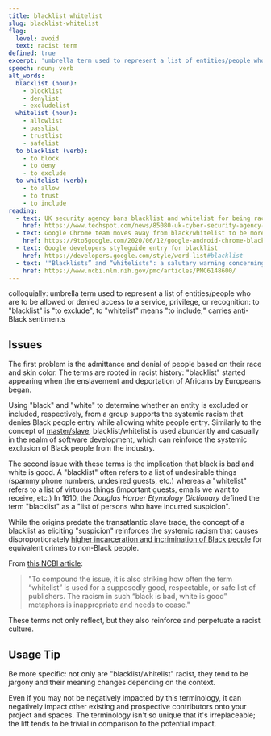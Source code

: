```yaml
---
title: blacklist whitelist
slug: blacklist-whitelist
flag:
  level: avoid
  text: racist term
defined: true
excerpt: 'umbrella term used to represent a list of entities/people who are to be allowed or denied access to a service, privilege, or recognition: to "blacklist" is "to exclude", to "whitelist" means "to include;" carries anti-Black sentiments'
speech: noun; verb
alt_words:
  blacklist (noun):
    - blocklist
    - denylist
    - excludelist
  whitelist (noun):
    - allowlist
    - passlist
    - trustlist
    - safelist
  to blacklist (verb):
    - to block
    - to deny
    - to exclude
  to whitelist (verb):
    - to allow
    - to trust
    - to include
reading:
  - text: UK security agency bans blacklist and whitelist for being racist
    href: https://www.techspot.com/news/85080-uk-cyber-security-agency-stop-using-racist-blacklist.html
  - text: Google Chrome team moves away from black/whitelist to be more inclusing
    href: https://9to5google.com/2020/06/12/google-android-chrome-blacklist-blocklist-more-inclusive/
  - text: Google developers styleguide entry for blacklist
    href: https://developers.google.com/style/word-list#blacklist
  - text: '"Blacklists” and “whitelists": a salutary warning concerning the prevalence of racist language in discussions of predatory publishing'
    href: https://www.ncbi.nlm.nih.gov/pmc/articles/PMC6148600/
---
```


colloquially: umbrella term used to represent a list of entities/people who are to be allowed or denied access to a service, privilege, or recognition: to "blacklist" is "to exclude", to "whitelist" means "to include;" carries anti-Black sentiments

## Issues

<!-- Black/white admittance and denial (Jim Crow) -->

The first problem is the admittance and denial of people based on their race and skin color. The terms are rooted in racist history: "blacklist" started appearing when the enslavement and deportation of Africans by Europeans began.

Using "black" and "white" to determine whether an entity is excluded or included, respectively, from a group supports the systemic racism that denies Black people entry while allowing white people entry. Similarly to the concept of [master/slave](/definitions/master-slave), blacklist/whitelist is used abundantly and casually in the realm of software development, which can reinforce the systemic exclusion of Black people from the industry.

<!-- Black/white as a good/bad dichotomy -->

The second issue with these terms is the implication that black is bad and white is good. A "blacklist" often refers to a list of undesirable things (spammy phone numbers, undesired guests, etc.) whereas a "whitelist" refers to a list of virtuous things (important guests, emails we want to receive, etc.) In 1610, the _Douglas Harper Etymology Dictionary_ defined the term "blacklist" as a "list of persons who have incurred suspicion".

While the origins predate the transatlantic slave trade, the concept of a blacklist as eliciting "suspicion" reinforces the systemic racism that causes disproportionately [higher incarceration and incrimination of Black people](https://www.washingtonpost.com/graphics/2020/opinions/systemic-racism-police-evidence-criminal-justice-system/) for equivalent crimes to non-Black people.

From [this NCBI article](https://www.ncbi.nlm.nih.gov/pmc/articles/PMC6148600/):

> "To compound the issue, it is also striking how often the term “whitelist” is used for a supposedly good, respectable, or safe list of publishers. The racism in such “black is bad, white is good” metaphors is inappropriate and needs to cease."

These terms not only reflect, but they also reinforce and perpetuate a racist culture.

## Usage Tip

Be more specific: not only are "blacklist/whitelist" racist, they tend to be jargony and their meaning changes depending on the context.

Even if you may not be negatively impacted by this terminology, it can negatively impact other existing and prospective contributors onto your project and spaces. The terminology isn't so unique that it's irreplaceable; the lift tends to be trivial in comparison to the potential impact.
